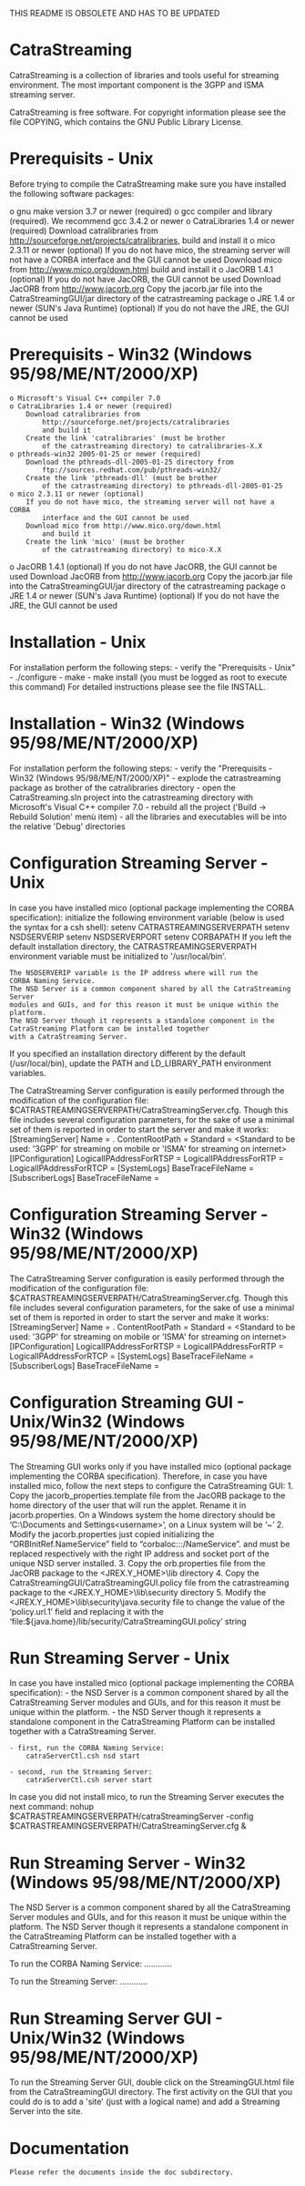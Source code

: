 
THIS README IS OBSOLETE AND HAS TO BE UPDATED

CatraStreaming
==============

CatraStreaming is a collection of libraries and tools useful
for streaming environment. The most important component is the 3GPP
and ISMA streaming server.

CatraStreaming is free software.   For copyright  information please  see the
file COPYING, which contains the GNU Public Library License.


Prerequisits - Unix
===================

Before trying to compile the CatraStreaming make sure you have installed the
following software packages:

   o gnu make version 3.7 or newer (required)
   o gcc compiler and library (required). We recommend gcc 3.4.2 or newer
   o CatraLibraries 1.4 or newer (required)
		Download catralibraries from
			http://sourceforge.net/projects/catralibraries,
			build and install it
   o mico 2.3.11 or newer (optional)
		If you do not have mico, the streaming server will not have a CORBA
			interface and the GUI cannot be used
		Download mico from http://www.mico.org/down.html
			build and install it
   o JacORB 1.4.1 (optional)
		If you do not have JacORB, the GUI cannot be used
		Download JacORB from http://www.jacorb.org
		Copy the jacorb.jar file into the CatraStreamingGUI/jar directory
			of the catrastreaming package
   o JRE 1.4 or newer (SUN's Java Runtime) (optional)
		If you do not have the JRE, the GUI cannot be used


Prerequisits - Win32 (Windows 95/98/ME/NT/2000/XP)
==================================================

	o Microsoft's Visual C++ compiler 7.0
	o CatraLibraries 1.4 or newer (required)
		Download catralibraries from
			http://sourceforge.net/projects/catralibraries
			and build it
		Create the link 'catralibraries' (must be brother
			of the catrastreaming directory) to catralibraries-X.X
	o pthreads-win32 2005-01-25 or newer (required)
		Download the pthreads-dll-2005-01-25 directory from
			ftp://sources.redhat.com/pub/pthreads-win32/
		Create the link 'pthreads-dll' (must be brother
			of the catrastreaming directory) to pthreads-dll-2005-01-25
	o mico 2.3.11 or newer (optional)
		If you do not have mico, the streaming server will not have a CORBA
			interface and the GUI cannot be used
		Download mico from http://www.mico.org/down.html
			and build it
		Create the link 'mico' (must be brother
			of the catrastreaming directory) to mico-X.X
   o JacORB 1.4.1 (optional)
		If you do not have JacORB, the GUI cannot be used
		Download JacORB from http://www.jacorb.org
		Copy the jacorb.jar file into the CatraStreamingGUI/jar directory
			of the catrastreaming package
   o JRE 1.4 or newer (SUN's Java Runtime) (optional)
		If you do not have the JRE, the GUI cannot be used


Installation - Unix
===================

For installation perform the following steps:
	- verify the "Prerequisits - Unix"
	- ./configure
	- make
	- make install (you must be logged as root to execute this command)
For detailed instructions please see the file INSTALL.


Installation - Win32 (Windows 95/98/ME/NT/2000/XP)
==================================================

For installation perform the following steps:
	- verify the "Prerequisits - Win32 (Windows 95/98/ME/NT/2000/XP)"
	- explode the catrastreaming package as brother
		of the catralibraries directory
	- open the CatraStreaming.sln project into
		the catrastreaming directory with
		Microsoft's Visual C++ compiler 7.0
	- rebuild all the project ('Build -> Rebuild Solution' menù item)
	- all the libraries and executables will be into the
		relative 'Debug' directories


Configuration Streaming Server - Unix
=====================================

In case you have installed mico (optional package implementing
the CORBA specification):
	initialize the following environment variable
	(below is used the syntax for a csh shell):
		setenv CATRASTREAMINGSERVERPATH <absolute path>
		setenv NSDSERVERIP <NSD Server IP>
		setenv NSDSERVERPORT <NSD Server Port>
		setenv CORBAPATH <absolute path>
	If you left the default installation directory, the CATRASTREAMINGSERVERPATH
	environment variable must be initialized to '/usr/local/bin'.

	The NSDSERVERIP variable is the IP address where will run the 
	CORBA Naming Service.
	The NSD Server is a common component shared by all the CatraStreaming Server
	modules and GUIs, and for this reason it must be unique within the platform.
	The NSD Server though it represents a standalone component in the
	CatraStreaming Platform can be installed together
	with a CatraStreaming Server.

If you specified an installation directory different
by the default (/usr/local/bin), update the
PATH and LD_LIBRARY_PATH environment variables.

The CatraStreaming Server configuration is easily performed through
the modification of the configuration file:
$CATRASTREAMINGSERVERPATH/CatraStreamingServer.cfg.
Though this file includes several configuration parameters, for the sake of use
a minimal set of them is reported in order to start the server and
make it works:
[StreamingServer]
	Name = <unique logical name. Each CatraStreaming Server must have a unique
		logical name within the platform>.
	ContentRootPath = <absolute path of the ContentsDir>
	Standard = <Standard to be used: '3GPP' for streaming on mobile or 'ISMA' for streaming on internet>
[IPConfiguration]
	LogicalIPAddressForRTSP = <RTSP listening address>
	LogicalIPAddressForRTP = <IP address for RTP traffic>
	LogicalIPAddressForRTCP = <IP address for RTCP traffic>
[SystemLogs]
	BaseTraceFileName = <absolute path name for system trace files>
[SubscriberLogs]
	BaseTraceFileName = <absolute path name for subscriber trace files>


Configuration Streaming Server - Win32 (Windows 95/98/ME/NT/2000/XP)
====================================================================

The CatraStreaming Server configuration is easily performed through
the modification of the configuration file:
$CATRASTREAMINGSERVERPATH/CatraStreamingServer.cfg.
Though this file includes several configuration parameters, for the sake of use
a minimal set of them is reported in order to start the server and
make it works:
[StreamingServer]
	Name = <unique logical name. Each CatraStreaming Server must have a unique
		logical name within the platform>.
	ContentRootPath = <absolute path of the ContentsDir>
	Standard = <Standard to be used: '3GPP' for streaming on mobile or 'ISMA' for streaming on internet>
[IPConfiguration]
	LogicalIPAddressForRTSP = <RTSP listening address>
	LogicalIPAddressForRTP = <IP address for RTP traffic>
	LogicalIPAddressForRTCP = <IP address for RTCP traffic>
[SystemLogs]
	BaseTraceFileName = <absolute path name for system trace files>
[SubscriberLogs]
	BaseTraceFileName = <absolute path name for subscriber trace files>



Configuration Streaming GUI - Unix/Win32 (Windows 95/98/ME/NT/2000/XP)
======================================================================

The Streaming GUI works only if you have installed mico (optional package
implementing the CORBA specification).
Therefore, in case you have installed mico, follow the next steps
to configure the CatraStreaming GUI:
	1. Copy the jacorb_properties.template file from the JacORB
		package to the home directory of the user that will run the applet.
		Rename it in jacorb.properties.
		On a Windows system the home directory should be
		‘C:\Documents and Settings\<username>’,
		on a Linux system will be ‘~<username>’
	2. Modify the jacorb.properties just copied initializing
		the “ORBInitRef.NameService” field to
		“corbaloc::<NSDSERVERIP>:<NSDSERVERPORT>/NameService”.
		<NSDSERVERIP> and <NSDSERVERPORT> must be replaced respectively
		with the right IP address and socket port of the unique NSD server
		installed.
	3. Copy the orb.properties file from the JacORB package
		to the <JREX.Y_HOME>\lib directory
	4. Copy the CatraStreamingGUI/CatraStreamingGUI.policy file from the
		catrastreaming package to the <JREX.Y_HOME>\lib\security directory
	5. Modify the <JREX.Y_HOME>\lib\security\java.security file to change
		the value of the ‘policy.url.1’ field and replacing it
		with the ‘file:${java.home}/lib/security/CatraStreamingGUI.policy’
		string


Run Streaming Server - Unix
===========================

In case you have installed mico (optional package implementing
the CORBA specification):
	- the NSD Server is a common component shared by all
		the CatraStreaming Server modules and GUIs, and for this reason
		it must be unique within the platform.
	- the NSD Server though it represents a standalone component in the
		CatraStreaming Platform can be installed together
		with a CatraStreaming Server.

	- first, run the CORBA Naming Service:
		catraServerCtl.csh nsd start

	- second, run the Streaming Server:
		catraServerCtl.csh server start

In case you did not install mico, to run the Streaming Server executes the next
	command:
	nohup $CATRASTREAMINGSERVERPATH/catraStreamingServer -config $CATRASTREAMINGSERVERPATH/CatraStreamingServer.cfg &


Run Streaming Server - Win32 (Windows 95/98/ME/NT/2000/XP)
==========================================================

The NSD Server is a common component shared by all the CatraStreaming Server
modules and GUIs, and for this reason it must be unique within the platform.
The NSD Server though it represents a standalone component in the
CatraStreaming Platform can be installed together with a CatraStreaming Server.

To run the CORBA Naming Service:
	............

To run the Streaming Server:
	............


Run Streaming Server GUI - Unix/Win32 (Windows 95/98/ME/NT/2000/XP)
===================================================================

To run the Streaming Server GUI, double click on the StreamingGUI.html
file from the CatraStreamingGUI directory.
The first activity on the GUI that you could do is to add a 'site'
(just with a logical name) and add a Streaming Server into the site.


Documentation
=============

	Please refer the documents inside the doc subdirectory.


